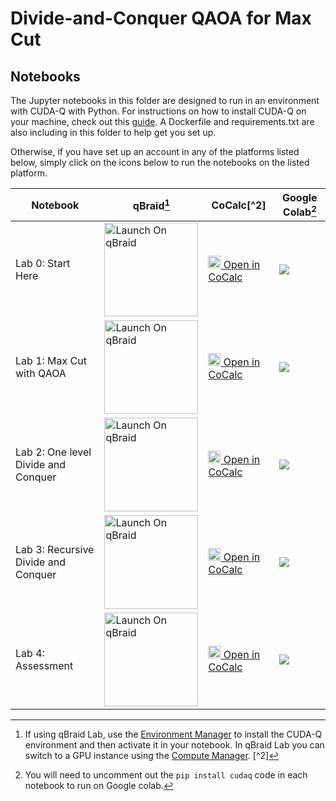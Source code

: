 # Divide-and-Conquer QAOA for Max Cut

## Notebooks
The Jupyter notebooks in this folder are designed to run in an environment with CUDA-Q with Python.  For instructions on how to install CUDA-Q on your machine, check out this [guide](https://nvidia.github.io/cuda-quantum/latest/using/quick_start.html#install-cuda-q).  A Dockerfile and requirements.txt are also including in this folder to help get you set up.

Otherwise, if you have set up an account in any of the platforms listed below, 
simply click on the icons below to run the notebooks on the listed platform.   



| Notebook    |qBraid[^1] | CoCalc[^2]  | Google Colab[^3] |
| ----------- | ----------- |  ----------- | ----------- |
| Lab 0: Start Here  | <a href="https://account.qbraid.com/?gitHubUrl=https://github.com/NVIDIA/cuda-q-academic.git&redirectUrl=qaoa-for-max-cut/00_StartHere.ipynb" target="_parent"><img src="https://qbraid-static.s3.amazonaws.com/logos/Launch_on_qBraid_white.png" alt="Launch On qBraid" width="150"/></a> | [<img src="https://cocalc.com/_next/static/media/icon.9f1b8851.svg" width=20/> Open in CoCalc](https://cocalc.com/github/NVIDIA/cuda-q-academic/blob/main/qaoa-for-max-cut/00_StartHere.ipynb) | [![](https://colab.research.google.com/assets/colab-badge.svg)](https://colab.research.google.com/github/NVIDIA/cuda-q-academic/blob/main/qaoa-for-max-cut/00_StartHere.ipynb)| 
|Lab 1: Max Cut with QAOA  |<a href="https://account.qbraid.com/?gitHubUrl=https://github.com/NVIDIA/cuda-q-academic.git&redirectUrl=qaoa-for-max-cut/01_Max-Cut-with-QAOA.ipynb" target="_parent"><img src="https://qbraid-static.s3.amazonaws.com/logos/Launch_on_qBraid_white.png" alt="Launch On qBraid" width="150"/></a> | [<img src="https://cocalc.com/_next/static/media/icon.9f1b8851.svg" width=20/> Open in CoCalc](https://cocalc.com/github/NVIDIA/cuda-q-academic/blob/main/qaoa-for-max-cut/01_Max-Cut-with-QAOA.ipynb)| [![](https://colab.research.google.com/assets/colab-badge.svg)](https://colab.research.google.com/github/NVIDIA/cuda-q-academic/blob/main/qaoa-for-max-cut/01_Max-Cut-with-QAOA.ipynb)|
| Lab 2: One level Divide and Conquer |<a href="https://account.qbraid.com/?gitHubUrl=https://github.com/NVIDIA/cuda-q-academic.git&redirectUrl=qaoa-for-max-cut/02_One-level-divide-and-conquer-QAOA.ipynb" target="_parent"><img src="https://qbraid-static.s3.amazonaws.com/logos/Launch_on_qBraid_white.png" alt="Launch On qBraid" width="150"/></a> |[<img src="https://cocalc.com/_next/static/media/icon.9f1b8851.svg" width=20/> Open in CoCalc](https://cocalc.com/github/NVIDIA/cuda-q-academic/blob/main/qaoa-for-max-cut/02_One-level-divide-and-conquer-QAOA.ipynb) |  [![](https://colab.research.google.com/assets/colab-badge.svg)](https://colab.research.google.com/github/NVIDIA/cuda-q-academic/blob/main/qaoa-for-max-cut/02_One-level-divide-and-conquer-QAOA.ipynb)|
| Lab 3: Recursive Divide and Conquer |<a href="https://account.qbraid.com/?gitHubUrl=https://github.com/NVIDIA/cuda-q-academic.git&redirectUrl=qaoa-for-max-cut/03_Recursive-divide-and-conquer.ipynb" target="_parent"><img src="https://qbraid-static.s3.amazonaws.com/logos/Launch_on_qBraid_white.png" alt="Launch On qBraid" width="150"/></a> | [<img src="https://cocalc.com/_next/static/media/icon.9f1b8851.svg" width=20/> Open in CoCalc](https://cocalc.com/github/NVIDIA/cuda-q-academic/blob/main/qaoa-for-max-cut/03_Recursive-divide-and-conquer.ipynb)| [![](https://colab.research.google.com/assets/colab-badge.svg)](https://colab.research.google.com/github/NVIDIA/cuda-q-academic/blob/main/qaoa-for-max-cut/03_Recursive-divide-and-conquer.ipynb)|
| Lab 4: Assessment |<a href="https://account.qbraid.com/?gitHubUrl=https://github.com/NVIDIA/cuda-q-academic.git&redirectUrl=qaoa-for-max-cut/04_Assessment.ipynb" target="_parent"><img src="https://qbraid-static.s3.amazonaws.com/logos/Launch_on_qBraid_white.png" alt="Launch On qBraid" width="150"/></a> | [<img src="https://cocalc.com/_next/static/media/icon.9f1b8851.svg" width=20/> Open in CoCalc](https://cocalc.com/github/NVIDIA/cuda-q-academic/blob/main/qaoa-for-max-cut/04_Assessment.ipynb)|  [![](https://colab.research.google.com/assets/colab-badge.svg)](https://colab.research.google.com/github/NVIDIA/cuda-q-academic/blob/main/qaoa-for-max-cut/04_Assessment.ipynb)|

[^1]:If using qBraid Lab, use the [Environment Manager](https://docs.qbraid.com/lab/user-guide/environments) to install the CUDA-Q environment and then activate it in your notebook. In qBraid Lab you can switch to a GPU instance using the [Compute Manager](https://docs.qbraid.com/lab/user-guide/compute-manager).
[^2]
[^3]:You will need to uncomment out the `pip install cudaq` code in each notebook to run on Google colab.

